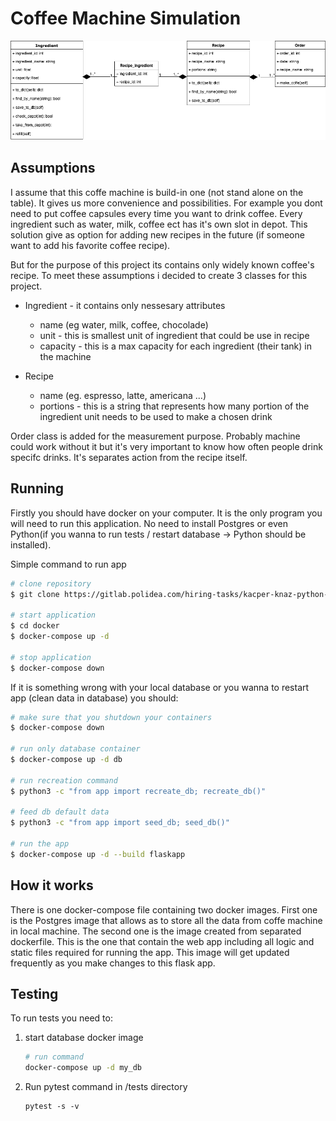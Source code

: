 # Coffee Machine Simulation

![](./CoffeeMachineUML.png)

## Assumptions

I assume that this coffe machine is build-in one (not stand alone on the table).
It gives us more convenience and possibilities. For example you dont need to put
coffee capsules every time you want to drink coffee. Every ingredient such as water, milk, coffee ect has it's own slot in depot. This solution give as option for adding new recipes in the future (if someone want to add his favorite coffee recipe).

But for the purpose of this project its contains only widely known coffee's recipe.
To meet these assumptions i decided to create 3 classes for this project.

- Ingredient - it contains only nessesary attributes
  - name (eg water, milk, coffee, chocolade)
  - unit - this is smallest unit of ingredient that could be use in recipe
  - capacity - this is a max capacity for each ingredient (their tank) in the machine

- Recipe 
  - name (eg. espresso, latte, americana ...)
  - portions - this is a string that represents how many portion of the ingredient unit needs to be used to make a chosen drink

Order class is added for the measurement purpose. Probably machine could work without it but it's very important to know how often people drink specifc drinks.
It's separates action from the recipe itself.



## Running

Firstly you should have docker on your computer. It is the only program you will need to run this application. No need to install Postgres or even Python(if you wanna to run tests / restart database -> Python should be installed).

Simple command to run app
```bash
# clone repository
$ git clone https://gitlab.polidea.com/hiring-tasks/kacper-knaz-python-coffee-machine.git  
  
# start application
$ cd docker 
$ docker-compose up -d  
  
# stop application
$ docker-compose down
```

If it is something wrong with your local database or you wanna to restart app (clean data in database) you should:

```bash
# make sure that you shutdown your containers 
$ docker-compose down
  
# run only database container
$ docker-compose up -d db
  
# run recreation command
$ python3 -c "from app import recreate_db; recreate_db()"
  
# feed db default data
$ python3 -c "from app import seed_db; seed_db()"

# run the app
$ docker-compose up -d --build flaskapp
```


## How it works

There is one docker-compose file containing two docker images. First one is the Postgres image that allows as to store all the data from coffe machine in local machine. The second one is the image created from separated dockerfile. This is the one that contain the web app including all logic and static files required for running the app. This image will get updated frequently as you make changes to this flask app.



## Testing

To run tests you need to:
1. start database docker image  
   ```bash
   # run command
   docker-compose up -d my_db
   ```
2. Run pytest command in /tests directory
   ```
   pytest -s -v
   ```